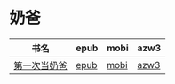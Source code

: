 # 奶爸

| 书名 | epub | mobi | azw3 |
| --- | --- | --- | --- |
| [第一次当奶爸](http://ct.dalanmei.com/f/31084289-571786419-94f6d6) | [epub](http://ct.dalanmei.com/f/31084289-571786419-94f6d6) | [mobi](http://ct.dalanmei.com/f/31084289-571452337-c57d03) | [azw3](http://ct.dalanmei.com/f/31084289-571885655-a650c4) |

